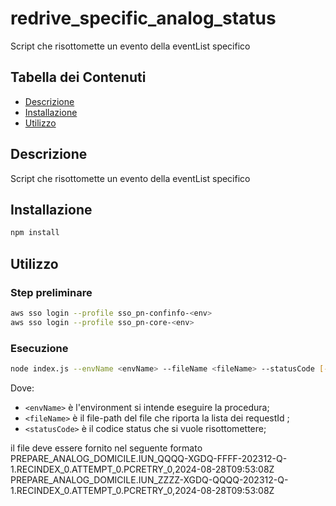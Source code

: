 # redrive_specific_analog_status

Script che risottomette un evento della eventList specifico

## Tabella dei Contenuti

- [Descrizione](#descrizione)
- [Installazione](#installazione)
- [Utilizzo](#utilizzo)

## Descrizione

Script che risottomette un evento della eventList specifico

## Installazione

```bash
npm install
```

## Utilizzo
### Step preliminare

```bash
aws sso login --profile sso_pn-confinfo-<env>
aws sso login --profile sso_pn-core-<env>
```

### Esecuzione
```bash  
node index.js --envName <envName> --fileName <fileName> --statusCode [--dryrun] 
```
Dove:
- `<envName>` è l'environment si intende eseguire la procedura;
- `<fileName>` è il file-path del file che riporta la lista dei requestId ;
- `<statusCode>` è il codice status che si vuole risottomettere;

il file deve essere fornito nel seguente formato
PREPARE_ANALOG_DOMICILE.IUN_QQQQ-XGDQ-FFFF-202312-Q-1.RECINDEX_0.ATTEMPT_0.PCRETRY_0,2024-08-28T09:53:08Z
PREPARE_ANALOG_DOMICILE.IUN_ZZZZ-XGDQ-QQQQ-202312-Q-1.RECINDEX_0.ATTEMPT_0.PCRETRY_0,2024-08-28T09:53:08Z